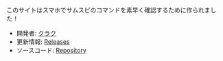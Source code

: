 このサイトはスマホでサムスピのコマンドを素早く確認するために作られました！

- 開発者: [クラク](https://x.com/Qrac_JP)
- 更新情報: [Releases](https://github.com/qrac/samuraispirits-command/releases)
- ソースコード: [Repository](https://github.com/qrac/samuraispirits-command)
